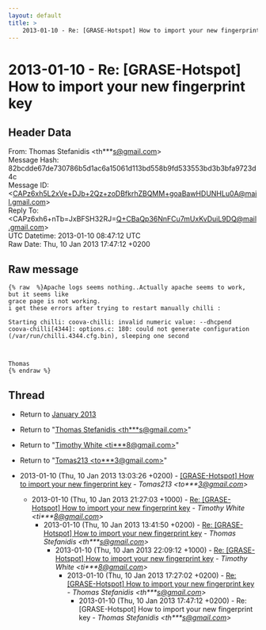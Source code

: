 ```yaml
---
layout: default
title: >
    2013-01-10 - Re: [GRASE-Hotspot] How to import your new fingerprint key
---
```


# 2013-01-10 - Re: [GRASE-Hotspot] How to import your new fingerprint key

## Header Data

From: Thomas Stefanidis \<th***s@gmail.com\><br>
Message Hash: 82bcdde67de730786b5d1ac6a15061d113bd558b9fd533553bd3b3bfa9723d4c<br>
Message ID: \<CAPz6xh5L2xVe+DJb+2Qz+zoDBfkrhZBQMM+goaBawHDUNHLu0A@mail.gmail.com\><br>
Reply To: \<CAPz6xh6+nTb=JxBFSH32RJ=Q+CBaQp36NnFCu7mUxKvDuiL9DQ@mail.gmail.com\><br>
UTC Datetime: 2013-01-10 08:47:12 UTC<br>
Raw Date: Thu, 10 Jan 2013 17:47:12 +0200<br>

## Raw message

```
{% raw  %}Apache logs seems nothing..Actually apache seems to work, but it seems like
grace page is not working.
i get these errors after trying to restart manually chilli :

Starting chilli: coova-chilli: invalid numeric value: --dhcpend
coova-chilli[4344]: options.c: 180: could not generate configuration
(/var/run/chilli.4344.cfg.bin), sleeping one second



Thomas
{% endraw %}
```

## Thread

+ Return to [January 2013](/archive/2013/01)

+ Return to "[Thomas Stefanidis <th***s<span>@</span>gmail.com>](/authors/th___s_at_gmail_com)"
+ Return to "[Timothy White <ti***8<span>@</span>gmail.com>](/authors/ti___8_at_gmail_com)"
+ Return to "[Tomas213 <to***3<span>@</span>gmail.com>](/authors/to___3_at_gmail_com)"

+ 2013-01-10 (Thu, 10 Jan 2013 13:03:26 +0200) - [[GRASE-Hotspot] How to import your new fingerprint key](/archive/2013/01/6a5e424edc54e1f11661426895f44a7544392512550fcf7ef8990ce8830ea34e) - _Tomas213 \<to***3@gmail.com\>_
  + 2013-01-10 (Thu, 10 Jan 2013 21:27:03 +1000) - [Re: [GRASE-Hotspot] How to import your new fingerprint key](/archive/2013/01/2d96164d22330323574c046cbad444c82464fa8c1c11fdef79c26d185c208b1e) - _Timothy White \<ti***8@gmail.com\>_
    + 2013-01-10 (Thu, 10 Jan 2013 13:41:50 +0200) - [Re: [GRASE-Hotspot] How to import your new fingerprint key](/archive/2013/01/7d6ede9f39d3df923bbce3a664dcf52a588773836fab5cf94337e2b1f7b0ce13) - _Thomas Stefanidis \<th***s@gmail.com\>_
      + 2013-01-10 (Thu, 10 Jan 2013 22:09:12 +1000) - [Re: [GRASE-Hotspot] How to import your new fingerprint key](/archive/2013/01/73d5a16af28ec1c44488a2e3014c374aa57415b4f447eaa1931cd3c9d4f23a20) - _Timothy White \<ti***8@gmail.com\>_
        + 2013-01-10 (Thu, 10 Jan 2013 17:27:02 +0200) - [Re: [GRASE-Hotspot] How to import your new fingerprint key](/archive/2013/01/107d539cfb2d45c49d6c70a68a076735a6c1a0e4a05df081533b998aa684d963) - _Thomas Stefanidis \<th***s@gmail.com\>_
          + 2013-01-10 (Thu, 10 Jan 2013 17:47:12 +0200) - Re: [GRASE-Hotspot] How to import your new fingerprint key - _Thomas Stefanidis \<th***s@gmail.com\>_

